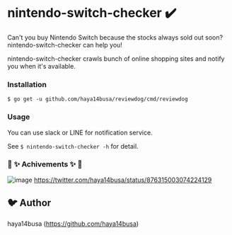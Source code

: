 # nintendo-switch-checker :heavy_check_mark:

Can't you buy Nintendo Switch because the stocks always sold out soon?
nintendo-switch-checker can help you!

nintendo-switch-checker crawls bunch of online shopping sites and notify you when it's available.

### Installation

```
$ go get -u github.com/haya14busa/reviewdog/cmd/reviewdog
```

### Usage
You can use slack or LINE for notification service.

See `$ nintendo-switch-checker -h` for detail.


### :tada: :sparkles: Achivements :sparkles: :tada:

![image](https://user-images.githubusercontent.com/3797062/27329079-3bc59072-55ef-11e7-990e-fe2c77a22ce7.png)
https://twitter.com/haya14busa/status/876315003074224129

## :bird: Author
haya14busa (https://github.com/haya14busa)
